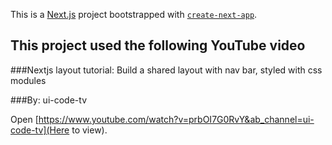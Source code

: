 This is a [Next.js](https://nextjs.org/) project bootstrapped with [`create-next-app`](https://github.com/vercel/next.js/tree/canary/packages/create-next-app).

## This project used the following YouTube video

###Nextjs layout tutorial: Build a shared layout with nav bar, styled with css modules

###By: ui-code-tv

Open [https://www.youtube.com/watch?v=prbOI7G0RvY&ab_channel=ui-code-tv](Here to view).
